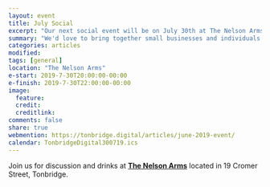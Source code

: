 ```yaml
---
layout: event
title: July Social
excerpt: "Our next social event will be on July 30th at The Nelson Arms"
summary: "We'd love to bring together small businesses and individuals throughout Tonbridge looking to chat about all aspects of their digital strategy. Whether you're working in technology, the Web or a complete novice/outsider looking for advice then please come along."
categories: articles
modified:
tags: [general]
location: "The Nelson Arms"
e-start: 2019-7-30T20:00:00-00:00
e-finish: 2019-7-30T22:00:00-00:00
image:
  feature:
  credit:
  creditlink:
comments: false
share: true
webmention: https://tonbridge.digital/articles/june-2019-event/
calendar: TonbridgeDigital300719.ics
---
```

Join us for discussion and drinks at **[The Nelson Arms](http://thenelsonarms.com/)** located in 19 Cromer Street, Tonbridge.
